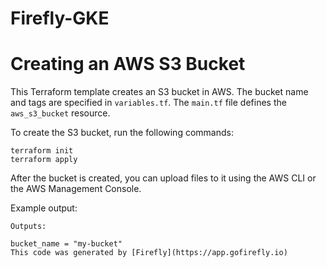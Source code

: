 # Firefly-GKE
# Creating an AWS S3 Bucket

This Terraform template creates an S3 bucket in AWS. The bucket name and tags are specified in `variables.tf`. The `main.tf` file defines the `aws_s3_bucket` resource.

To create the S3 bucket, run the following commands:

```
terraform init
terraform apply
```

After the bucket is created, you can upload files to it using the AWS CLI or the AWS Management Console.

Example output:

```
Outputs:

bucket_name = "my-bucket"
This code was generated by [Firefly](https://app.gofirefly.io)